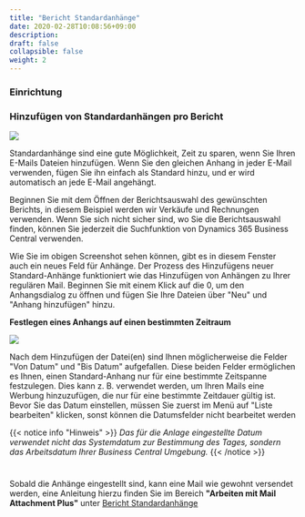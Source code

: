 ```yaml
---
title: "Bericht Standardanhänge"
date: 2020-02-28T10:08:56+09:00
description: 
draft: false
collapsible: false
weight: 2
---
```

### Einrichtung

### Hinzufügen von Standardanhängen pro Bericht

![](images/apps/attachmentreportselection.png)

Standardanhänge sind eine gute Möglichkeit, Zeit zu sparen, wenn Sie Ihren E-Mails Dateien hinzufügen. Wenn Sie den gleichen Anhang in jeder E-Mail verwenden, fügen Sie ihn einfach als Standard hinzu, und er wird automatisch an jede E-Mail angehängt.

Beginnen Sie mit dem Öffnen der Berichtsauswahl des gewünschten Berichts, in diesem Beispiel werden wir Verkäufe und Rechnungen verwenden. Wenn Sie sich nicht sicher sind, wo Sie die Berichtsauswahl finden, können Sie jederzeit die Suchfunktion von Dynamics 365 Business Central verwenden.

Wie Sie im obigen Screenshot sehen können, gibt es in diesem Fenster auch ein neues Feld für Anhänge. Der Prozess des Hinzufügens neuer Standard-Anhänge funktioniert wie das Hinzufügen von Anhängen zu Ihrer regulären Mail. Beginnen Sie mit einem Klick auf die 0, um den Anhangsdialog zu öffnen und fügen Sie Ihre Dateien über "Neu" und "Anhang hinzufügen" hinzu.

**Festlegen eines Anhangs auf einen bestimmten Zeitraum**

![](images/apps/attachmentdates.png)

Nach dem Hinzufügen der Datei(en) sind Ihnen möglicherweise die Felder "Von Datum" und "Bis Datum" aufgefallen. Diese beiden Felder ermöglichen es Ihnen, einen Standard-Anhang nur für eine bestimmte Zeitspanne festzulegen. Dies kann z. B. verwendet werden, um Ihren Mails eine Werbung hinzuzufügen, die nur für eine bestimmte Zeitdauer gültig ist. Bevor Sie das Datum einstellen, müssen Sie zuerst im Menü auf "Liste bearbeiten" klicken, sonst können die Datumsfelder nicht bearbeitet werden

{{< notice info "Hinweis" >}}
 _Das für die Anlage eingestellte Datum verwendet nicht das Systemdatum zur Bestimmung des Tages, sondern das Arbeitsdatum Ihrer Business Central Umgebung._
{{< /notice >}}
#

Sobald die Anhänge eingestellt sind, kann eine Mail wie gewohnt versendet werden, eine Anleitung hierzu finden Sie im Bereich **"Arbeiten mit Mail Attachment Plus"** unter [Bericht Standardanhänge](de-de/apps/mail-attachments-plus/working-with-map/defaults-report/)